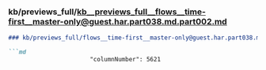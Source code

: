 ### kb/previews_full/kb__previews_full__flows__time-first__master-only@guest.har.part038.md.part002.md

```md
### kb/previews_full/flows__time-first__master-only@guest.har.part038.md (part 002)

```md
                       "columnNumber": 5621
                   
```

```

```
